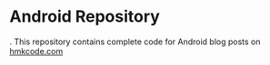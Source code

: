 Android Repository
==================




.
This repository contains complete code for Android blog posts on [hmkcode.com](http://hmkcode.com)
